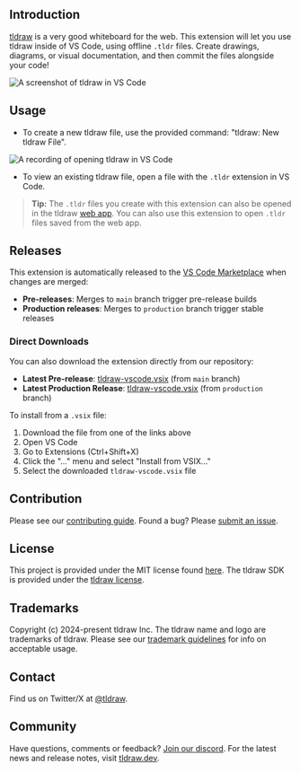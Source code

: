 ## Introduction

[tldraw](https://tldraw.com) is a very good whiteboard for the web. This extension will let you use tldraw inside of VS Code, using offline `.tldr` files. Create drawings, diagrams, or visual documentation, and then commit the files alongside your code!

![A screenshot of tldraw in VS Code](https://assets.tldraw.xyz/uploads/6Jnp8CCAr7gn2To06NF8r-vscode-screenshot.png)

## Usage

- To create a new tldraw file, use the provided command: "tldraw: New tldraw File".

![A recording of opening tldraw in VS Code](https://assets.tldraw.xyz/uploads/vx7dEFbx2oURPB3vw8x0E-vscode-recording.gif)

- To view an existing tldraw file, open a file with the `.tldr` extension in VS Code.

> **Tip:** The `.tldr` files you create with this extension can also be opened in the tldraw [web app](https://tldraw.com). You can also use this extension to open `.tldr` files saved from the web app.

## Releases

This extension is automatically released to the [VS Code Marketplace](https://marketplace.visualstudio.com/items?itemName=tldraw-org.tldraw-vscode) when changes are merged:

- **Pre-releases**: Merges to `main` branch trigger pre-release builds
- **Production releases**: Merges to `production` branch trigger stable releases

### Direct Downloads

You can also download the extension directly from our repository:

- **Latest Pre-release**: [tldraw-vscode.vsix](https://github.com/tldraw/tldraw/blob/main/apps/vscode/extension/release/tldraw-vscode.vsix) (from `main` branch)
- **Latest Production Release**: [tldraw-vscode.vsix](https://github.com/tldraw/tldraw/blob/production/apps/vscode/extension/release/tldraw-vscode.vsix) (from `production` branch)

To install from a `.vsix` file:

1. Download the file from one of the links above
2. Open VS Code
3. Go to Extensions (Ctrl+Shift+X)
4. Click the "..." menu and select "Install from VSIX..."
5. Select the downloaded `tldraw-vscode.vsix` file

## Contribution

Please see our [contributing guide](https://github.com/tldraw/tldraw/blob/main/CONTRIBUTING.md). Found a bug? Please [submit an issue](https://github.com/tldraw/tldraw/issues/new).

## License

This project is provided under the MIT license found [here](https://github.com/tldraw/tldraw/blob/main/apps/vscode/extension/LICENSE.md). The tldraw SDK is provided under the [tldraw license](https://github.com/tldraw/tldraw/blob/main/LICENSE.md).

## Trademarks

Copyright (c) 2024-present tldraw Inc. The tldraw name and logo are trademarks of tldraw. Please see our [trademark guidelines](https://github.com/tldraw/tldraw/blob/main/TRADEMARKS.md) for info on acceptable usage.

## Contact

Find us on Twitter/X at [@tldraw](https://twitter.com/tldraw).

## Community

Have questions, comments or feedback? [Join our discord](https://discord.tldraw.com/?utm_source=github&utm_medium=readme&utm_campaign=sociallink). For the latest news and release notes, visit [tldraw.dev](https://tldraw.dev).
